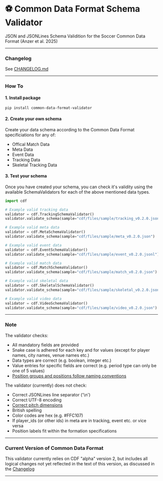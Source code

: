 # ⚽ Common Data Format Schema Validator
JSON and JSONLines Schema Validition for the Soccer Common Data Format (Anzer et al. 2025)

---

### Changelog

See [CHANGELOG.md](https://github.com/UnravelSports/common-data-format-validator/blob/main/CHANGELOG.md)

----

### How To

#### 1. Install package

`pip install common-data-format-validator`

#### 2. Create your own schema
Create your data schema according to the Common Data Format specificiations for any of:
- Offical Match Data
- Meta Data
- Event Data
- Tracking Data
- Skeletal Tracking Data

#### 3. Test your schema
Once you have created your schema, you can check it's validity using the available SchemaValidators for each of the above mentioned data types.

```python
import cdf

# Example valid tracking data
validator = cdf.TrackingSchemaValidator()
validator.validate_schema(sample="cdf/files/sample/tracking_v0.2.0.jsonl")

# Example valid meta data
validator = cdf.MetaSchemaValidator()
validator.validate_schema(sample="cdf/files/sample/meta_v0.2.0.json")

# Example valid event data
validator = cdf.EventSchemaValidator()
validator.validate_schema(sample="cdf/files/sample/event_v0.2.0.jsonl")

# Example valid match data
validator = cdf.MatchSchemaValidator()
validator.validate_schema(sample="cdf/files/sample/match_v0.2.0.json")

# Example valid skeletal data
validator = cdf.SkeletalSchemaValidator()
validator.validate_schema(sample="cdf/files/sample/skeletal_v0.2.0.jsonl")

# Example valid video data
validator = cdf.VideoSchemaValidator()
validator.validate_schema(sample="cdf/files/sample/video_v0.2.0.json")
```

----

### Note

The validator checks:
- All mandatory fields are provided
- Snake case is adhered for each key and for values (except for player names, city names, venue names etc.)
- Data types are correct (e.g. boolean, integer etc.)
- Value entries for specific fields are correct (e.g. period type can only be one of 5 values)
- [Position groups and positions follow naming conventions](https://github.com/UnravelSports/common-data-format-validator/blob/main/assets/positions-v0.2.0.pdf)

The validator (currently) does not check:
- Correct JSONLines line separator ('\n')
- Correct UTF-8 encoding
- [Correct pitch dimensions](https://github.com/UnravelSports/common-data-format-validator/blob/main/assets/pitch-dimensions-v0.2.0.pdf)
- British spelling
- Color codes are hex (e.g. #FFC107)
- If player_ids (or other ids) in meta are in tracking, event etc. or vice versa
- Position labels fit within the formation specifications


----

### Current Version of Common Data Format

This validator currently relies on CDF "alpha" version 2, but includes all logical changes not yet reflected in the text of this version, as discussed in the [Changelog](https://github.com/UnravelSports/common-data-format-validator/blob/main/CHANGELOG.md)

----

